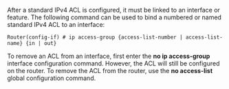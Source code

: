 After a standard IPv4 ACL is configured, it must be linked to an interface or feature. The following command can be used to bind a numbered or named standard IPv4 ACL to an interface:

```
Router(config-if) # ip access-group {access-list-number | access-list-name} {in | out}
```

To remove an ACL from an interface, first enter the **no ip access-group** interface configuration command. However, the ACL will still be configured on the router. To remove the ACL from the router, use the **no access-list** global configuration command.

